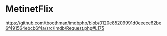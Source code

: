 # MetinetFlix

https://github.com/tboothman/imdbphp/blob/0120e85209991d0eeece62be6f491564ebcb6f4a/src/Imdb/Request.php#L175
